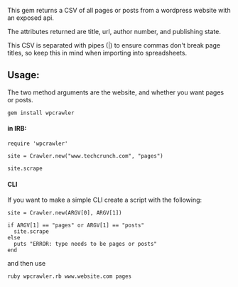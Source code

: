 
This gem returns a CSV of all pages or posts from a wordpress website with an exposed api.

The attributes returned are title, url, author number, and publishing state.

This CSV is separated with pipes (|) to ensure commas don't break page titles, so keep this in mind when importing into spreadsheets.

## Usage:

The two method arguments are the website, and whether you want pages or posts.

`gem install wpcrawler`

#### in IRB:

`require 'wpcrawler'`

`site = Crawler.new("www.techcrunch.com", "pages")`

`site.scrape`

#### CLI

If you want to make a simple CLI create a script with the following:

``` 
site = Crawler.new(ARGV[0], ARGV[1])

if ARGV[1] == "pages" or ARGV[1] == "posts"
  site.scrape
else
  puts "ERROR: type needs to be pages or posts"
end 
```

and then use 

`ruby wpcrawler.rb www.website.com pages`


